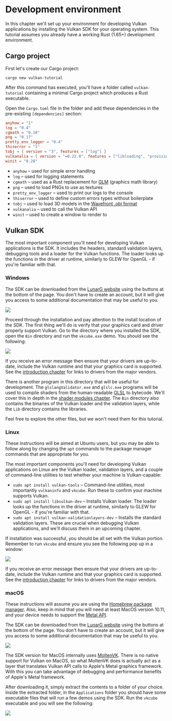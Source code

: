 # Development environment

In this chapter we'll set up your environment for developing Vulkan applications by installing the Vulkan SDK for your operating system. This tutorial assumes you already have a working Rust (1.65+) development environment.

## Cargo project

First let's create our Cargo project:

`cargo new vulkan-tutorial`

After this command has executed, you'll have a folder called `vulkan-tutorial` containing a minimal Cargo project which produces a Rust executable.

Open the `Cargo.toml` file in the folder and add these dependencies in the pre-existing `[dependencies]` section:

```toml
anyhow = "1"
log = "0.4"
cgmath = "0.18"
png = "0.17"
pretty_env_logger = "0.4"
thiserror = "1"
tobj = { version = "3", features = ["log"] }
vulkanalia = { version = "=0.22.0", features = ["libloading", "provisional", "window"] }
winit = "0.28"
```

* `anyhow` &ndash; used for simple error handling
* `log` &ndash; used for logging statements
* `cgmath` &ndash; used as a Rust replacement for [GLM](https://glm.g-truc.net/0.9.9/index.html) (graphics math library)
* `png` &ndash; used to load PNGs to use as textures
* `pretty_env_logger` &ndash; used to print our logs to the console
* `thiserror` &ndash; used to define custom errors types without boilerplate
* `tobj` &ndash; used to load 3D models in the [Wavefront .obj format](https:/en.wikipedia.org/wiki/Wavefront_.obj_file)
* `vulkanalia` &ndash; used to call the Vulkan API
* `winit` &ndash; used to create a window to render to

## Vulkan SDK

The most important component you'll need for developing Vulkan applications is the SDK. It includes the headers, standard validation layers, debugging tools and a loader for the Vulkan functions. The loader looks up the functions in the driver at runtime, similarly to GLEW for OpenGL - if you're familiar with that.

### Windows

The SDK can be downloaded from the [LunarG website](https://vulkan.lunarg.com/) using the buttons at the bottom of the page. You don't have to create an account, but it will give you access to some additional documentation that may be useful to you.

![](./images/vulkan_sdk_download_buttons.png)

Proceed through the installation and pay attention to the install location of the SDK. The first thing we'll do is verify that your graphics card and driver properly support Vulkan. Go to the directory where you installed the SDK, open the `Bin` directory and run the `vkcube.exe` demo. You should see the following:

![](./images/cube_demo.png)

If you receive an error message then ensure that your drivers are up-to-date, include the Vulkan runtime and that your graphics card is supported. See the [introduction chapter](introduction.html) for links to drivers from the major vendors.

There is another program in this directory that will be useful for development. The `glslangValidator.exe` and `glslc.exe` programs will be used to compile shaders from the human-readable [GLSL](https://en.wikipedia.org/wiki/OpenGL_Shading_Language) to bytecode. We'll cover this in depth in the [shader modules chapter](pipeline/shader_modules.html). The `Bin` directory also contains the binaries of the Vulkan loader and the validation layers, while the `Lib` directory contains the libraries.

Feel free to explore the other files, but we won't need them for this tutorial.

### Linux

These instructions will be aimed at Ubuntu users, but you may be able to follow along by changing the `apt` commands to the package manager commands that are appropriate for you.

The most important components you'll need for developing Vulkan applications on Linux are the Vulkan loader, validation layers, and a couple of command-line utilities to test whether your machine is Vulkan-capable:

* `sudo apt install vulkan-tools` &ndash; Command-line utilities, most importantly `vulkaninfo` and `vkcube`. Run these to confirm your machine supports Vulkan.
* `sudo apt install libvulkan-dev` &ndash; Installs Vulkan loader. The loader looks up the functions in the driver at runtime, similarly to GLEW for OpenGL - if you're familiar with that.
* `sudo apt install vulkan-validationlayers-dev` &ndash; Installs the standard validation layers. These are crucial when debugging Vulkan applications, and we'll discuss them in an upcoming chapter.

If installation was successful, you should be all set with the Vulkan portion. Remember to run `vkcube` and ensure you see the following pop up in a window:

![](./images/cube_demo_nowindow.png)

If you receive an error message then ensure that your drivers are up-to-date, include the Vulkan runtime and that your graphics card is supported. See the [introduction chapter](introduction.html) for links to drivers from the major vendors.

### macOS

These instructions will assume you are using the [Homebrew package manager](https://brew.sh/). Also, keep in mind that you will need at least MacOS version 10.11, and your device needs to support the [Metal API](https://en.wikipedia.org/wiki/Metal_(API)#Supported_GPUs).

The SDK can be downloaded from the [LunarG website](https://vulkan.lunarg.com/) using the buttons at the bottom of the page. You don't have to create an account, but it will give you access to some additional documentation that may be useful to you.

![](./images/vulkan_sdk_download_buttons.png)

The SDK version for MacOS internally uses [MoltenVK](https://moltengl.com/). There is no native support for Vulkan on MacOS, so what MoltenVK does is actually act as a layer that translates Vulkan API calls to Apple's Metal graphics framework. With this you can take advantage of debugging and performance benefits of Apple's Metal framework.

After downloading it, simply extract the contents to a folder of your choice. Inside the extracted folder, in the `Applications` folder you should have some executable files that will run a few demos using the SDK. Run the `vkcube` executable and you will see the following:

![](./images/cube_demo_mac.png)
